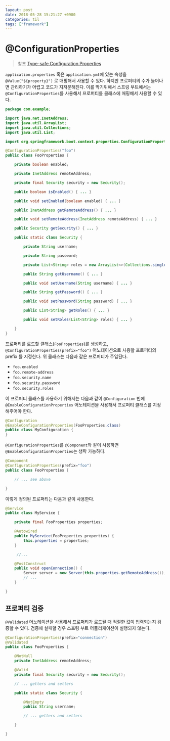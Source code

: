 ```yaml
---
layout: post
date: 2018-05-28 15:21:27 +0900
categories: til
tags: ["framework"]
---
```


# @ConfigurationProperties

> 참조 [Type-safe Configuration Properties](https://docs.spring.io/spring-boot/docs/current/reference/html/boot-features-external-config.html)

`application.properties` 혹은 `application.yml`에 있는 속성을 `@Value("${property}")` 로 매핑해서 사용할 수 있다. 하지만 프로퍼티의 수가 늘어나면 관리하기가 어렵고 코드가 지저분해진다. 이를 막기위해서 스프링 부트에서는 `@ConfigurationProperties`를 사용해서 프로퍼티를 클래스에 매핑해서 사용할 수 있다.

```java
package com.example;

import java.net.InetAddress;
import java.util.ArrayList;
import java.util.Collections;
import java.util.List;

import org.springframework.boot.context.properties.ConfigurationProperties;

@ConfigurationProperties("foo")
public class FooProperties {

    private boolean enabled;

    private InetAddress remoteAddress;

    private final Security security = new Security();

    public boolean isEnabled() { ... }

    public void setEnabled(boolean enabled) { ... }

    public InetAddress getRemoteAddress() { ... }

    public void setRemoteAddress(InetAddress remoteAddress) { ... }

    public Security getSecurity() { ... }

    public static class Security {

        private String username;

        private String password;

        private List<String> roles = new ArrayList<>(Collections.singleton("USER"));

        public String getUsername() { ... }

        public void setUsername(String username) { ... }

        public String getPassword() { ... }

        public void setPassword(String password) { ... }

        public List<String> getRoles() { ... }

        public void setRoles(List<String> roles) { ... }

    }
}
```

프로퍼티를 로드할 클래스(`FooProperties`)를 생성하고, `@ConfigurationProperties(prefix="foo")` 어노테이션으로 사용할 프로퍼티의 prefix 를 지정한다. 위 클래스는 다음과 같은 프로퍼티가 주입된다.

- `foo.enabled`
- `foo.remote-address`
- `foo.security.name`
- `foo.security.password`
- `foo.security.roles`

이 프로퍼티 클래스를 사용하기 위해서는 다음과 같이 `@Configuration` 빈에 `@EnableConfigurationProperties` 어노테이션을 사용해서 프로퍼티 클래스를 지정해주어야 한다.

```java
@Configuration
@EnableConfigurationProperties(FooProperties.class)
public class MyConfiguration {
}
```

`@ConfigurationProperties`를 `@Component`와 같이 사용하면 `@EnableConfigurationProperties`는 생략 가능하다.

```java
@Component
@ConfigurationProperties(prefix="foo")
public class FooProperties {

    // ... see above

}
```

이렇게 정의된 프로퍼티는 다음과 같이 사용한다.

```java
@Service
public class MyService {

    private final FooProperties properties;

    @Autowired
    public MyService(FooProperties properties) {
        this.properties = properties;
    }

     //...

    @PostConstruct
    public void openConnection() {
        Server server = new Server(this.properties.getRemoteAddress());
        // ...
    }

}
```

## 프로퍼티 검증

`@Validated` 어노테이션을 사용해서 프로퍼티가 로드될 때 적절한 값이 입력되는지 검증할 수 있다. 검증에 실패할 경우 스프링 부트 어플리케이션이 실행되지 않는다.

```java
@ConfigurationProperties(prefix="connection")
@Validated
public class FooProperties {

    @NotNull
    private InetAddress remoteAddress;

    @Valid
    private final Security security = new Security();

    // ... getters and setters

    public static class Security {

        @NotEmpty
        public String username;

        // ... getters and setters

    }

}
```
